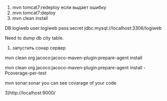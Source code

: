 1) mvn tomcat7:redeploy если выдает ошибку 
2) mvn tomcat7:deploy
3) mvn clean install

DB logiweb user:logiweb pass:secret
jdbc:mysql://localhost:3306/logiweb

Need to dump db city table. 


1) запустить сонар сервер

mvn clean org.jacoco:jacoco-maven-plugin:prepare-agent install

mvn clean org.jacoco:jacoco-maven-plugin:prepare-agent install -Pcoverage-per-test

mvn sonar:sonar      you can see covarage of your code

3)http://localhost:9000/
